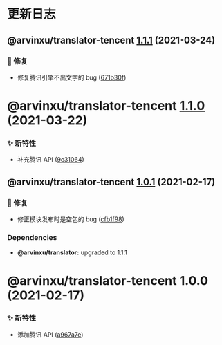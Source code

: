 # 更新日志

## @arvinxu/translator-tencent [1.1.1](https://github.com/arvinxx/translator/compare/@arvinxu/translator-tencent@1.1.0...@arvinxu/translator-tencent@1.1.1) (2021-03-24)


### 🐛 修复

* 修复腾讯引擎不出文字的 bug ([671b30f](https://github.com/arvinxx/translator/commit/671b30f))

# @arvinxu/translator-tencent [1.1.0](https://github.com/arvinxx/translator/compare/@arvinxu/translator-tencent@1.0.1...@arvinxu/translator-tencent@1.1.0) (2021-03-22)


### ✨ 新特性

* 补充腾讯 API ([9c31064](https://github.com/arvinxx/translator/commit/9c31064))

## @arvinxu/translator-tencent [1.0.1](https://github.com/arvinxx/translator/compare/@arvinxu/translator-tencent@1.0.0...@arvinxu/translator-tencent@1.0.1) (2021-02-17)


### 🐛 修复

* 修正模块发布时是空包的 bug ([cfb1f98](https://github.com/arvinxx/translator/commit/cfb1f98))





### Dependencies

* **@arvinxu/translator:** upgraded to 1.1.1

# @arvinxu/translator-tencent 1.0.0 (2021-02-17)


### ✨ 新特性

* 添加腾讯 API ([a967a7e](https://github.com/arvinxx/translator/commit/a967a7e))
